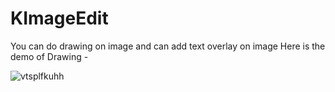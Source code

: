 # KImageEdit
You can do drawing on image and can add text overlay on image
Here is the demo of Drawing -


![vtsplfkuhh](https://user-images.githubusercontent.com/16478904/30632618-5b015dae-9e06-11e7-8899-f20eacebce56.gif)
